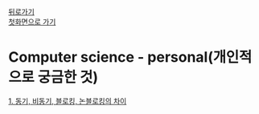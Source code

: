 [뒤로가기](../)  
[첫화면으로 가기](https://github.com/5onchangwoo/study)

# Computer science - personal(개인적으로 궁금한 것)
[1. 동기, 비동기, 블로킹, 논블로킹의 차이](https://github.com/5onchangwoo/study/blob/main/computer-science/personal/SyncVsAsync%26blockingVsNonblocking.md)
